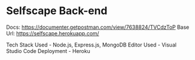 # Selfscape Back-end

Docs: https://documenter.getpostman.com/view/7638824/TVCdzToP
Base Url: https://selfscape.herokuapp.com/

Tech Stack Used - Node.js, Express.js, MongoDB
Editor Used - Visual Studio Code
Deployment - Heroku
